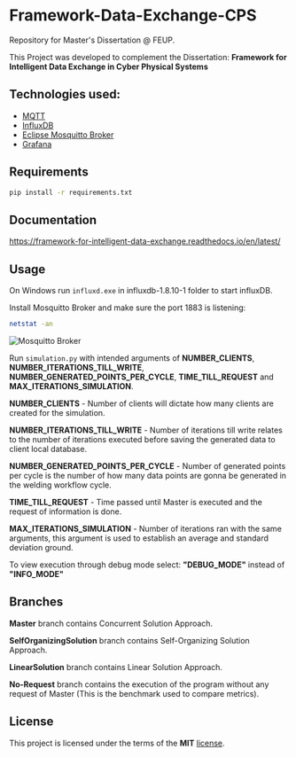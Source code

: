 # Framework-Data-Exchange-CPS
Repository for Master's Dissertation @ FEUP.

This Project was developed to complement the Dissertation: __Framework for Intelligent Data Exchange in Cyber Physical Systems__

## Technologies used:
- [MQTT](https://mqtt.org/)
- [InfluxDB](https://www.influxdata.com/)
- [Eclipse Mosquitto Broker](https://mosquitto.org/)
- [Grafana](https://grafana.com/)

## Requirements

```sh
pip install -r requirements.txt
```

## Documentation

https://framework-for-intelligent-data-exchange.readthedocs.io/en/latest/

## Usage

On Windows run ```influxd.exe``` in influxdb-1.8.10-1 folder to start influxDB.

Install Mosquitto Broker and make sure the port 1883 is listening:

```sh
netstat -an
```

![Mosquitto Broker](https://i.imgur.com/l54VwwB.png)


Run ```simulation.py``` with intended arguments of __NUMBER_CLIENTS__, __NUMBER_ITERATIONS_TILL_WRITE__, __NUMBER_GENERATED_POINTS_PER_CYCLE__, __TIME_TILL_REQUEST__ and __MAX_ITERATIONS_SIMULATION__.

__NUMBER_CLIENTS__ - Number of clients will dictate how many clients are created for the simulation.

__NUMBER_ITERATIONS_TILL_WRITE__ - Number of iterations till write relates to the number of iterations executed before saving the generated data to client local database.

__NUMBER_GENERATED_POINTS_PER_CYCLE__ - Number of generated points per cycle is the number of how many data points are gonna be generated in the welding workflow cycle.

__TIME_TILL_REQUEST__ - Time passed until Master is executed and the request of information is done.

__MAX_ITERATIONS_SIMULATION__ - Number of iterations ran with the same arguments, this argument is used to establish an average and standard deviation ground.

To view execution through debug mode select: __"DEBUG_MODE"__ instead of __"INFO_MODE"__

## Branches

__Master__ branch contains Concurrent Solution Approach.

__SelfOrganizingSolution__ branch contains Self-Organizing Solution Approach.

__LinearSolution__ branch contains Linear Solution Approach.

__No-Request__ branch contains the execution of the program without any request of Master (This is the benchmark used to compare metrics).

## License

This project is licensed under the terms of the **MIT** [license](https://github.com/ampzord/Framework-Data-Exchange/blob/master/LICENSE).
